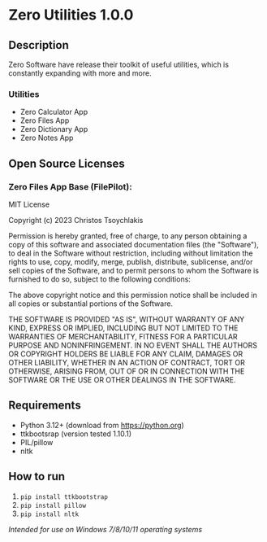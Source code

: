 # Zero Utilities 1.0.0

## Description

Zero Software have release their toolkit of useful utilities, which is constantly expanding with more and more.

### Utilities

- Zero Calculator App
- Zero Files App
- Zero Dictionary App
- Zero Notes App

## Open Source Licenses

### Zero Files App Base (FilePilot):
MIT License

Copyright (c) 2023 Christos Tsoychlakis

Permission is hereby granted, free of charge, to any person obtaining a copy
of this software and associated documentation files (the "Software"), to deal
in the Software without restriction, including without limitation the rights
to use, copy, modify, merge, publish, distribute, sublicense, and/or sell
copies of the Software, and to permit persons to whom the Software is
furnished to do so, subject to the following conditions:

The above copyright notice and this permission notice shall be included in all
copies or substantial portions of the Software.

THE SOFTWARE IS PROVIDED "AS IS", WITHOUT WARRANTY OF ANY KIND, EXPRESS OR
IMPLIED, INCLUDING BUT NOT LIMITED TO THE WARRANTIES OF MERCHANTABILITY,
FITNESS FOR A PARTICULAR PURPOSE AND NONINFRINGEMENT. IN NO EVENT SHALL THE
AUTHORS OR COPYRIGHT HOLDERS BE LIABLE FOR ANY CLAIM, DAMAGES OR OTHER
LIABILITY, WHETHER IN AN ACTION OF CONTRACT, TORT OR OTHERWISE, ARISING FROM,
OUT OF OR IN CONNECTION WITH THE SOFTWARE OR THE USE OR OTHER DEALINGS IN THE
SOFTWARE.


## Requirements

- Python 3.12+ (download from https://python.org)
- ttkbootsrap (version tested 1.10.1)
- PIL/pillow
- nltk

## How to run

1. ```pip install ttkbootstrap```
2. ```pip install pillow```
3. ```pip install nltk```

*Intended for use on Windows 7/8/10/11 operating systems*